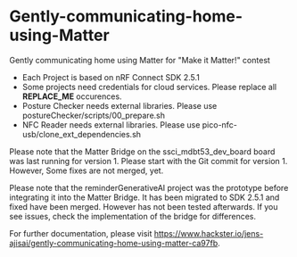 # Gently-communicating-home-using-Matter
Gently communicating home using Matter for "Make it Matter!" contest
* Each Project is based on nRF Connect SDK 2.5.1
* Some projects need credentials for cloud services. Please replace all __REPLACE_ME__ occurences.
* Posture Checker needs external libraries. Please use postureChecker/scripts/00_prepare.sh
* NFC Reader needs external libraries. Please use pico-nfc-usb/clone_ext_dependencies.sh

Please note that the Matter Bridge on the ssci_mdbt53_dev_board board was last running for version 1.
Please start with the Git commit for version 1. However, Some fixes are not merged, yet.

Please note that the reminderGenerativeAI project was the prototype before integrating it into the Matter Bridge.
It has been migrated to SDK 2.5.1 and fixed have been merged. However has not been tested afterwards.
If you see issues, check the implementation of the bridge for differences.


For further documentation, please visit https://www.hackster.io/jens-ajisai/gently-communicating-home-using-matter-ca97fb.
 
